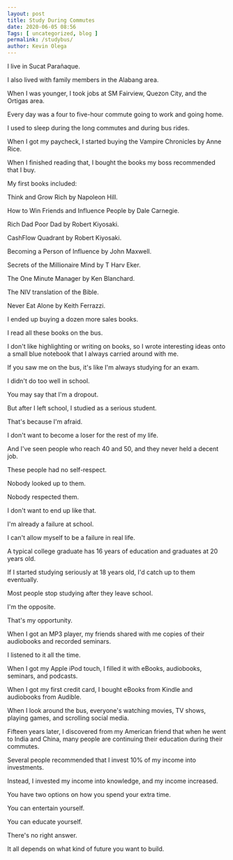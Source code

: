 ```yaml
--- 
layout: post 
title: Study During Commutes
date: 2020-06-05 08:56
Tags: [ uncategorized, blog ]
permalink: /studybus/ 
author: Kevin Olega 
--- 
```

I live in Sucat Parañaque.

I also lived with family members in the Alabang area.

When I was younger, I took jobs at SM Fairview, Quezon City, and the Ortigas area.

Every day was a four to five-hour commute going to work and going home.

I used to sleep during the long commutes and during bus rides.

When I got my paycheck, I started buying the Vampire Chronicles by Anne Rice.

When I finished reading that, I bought the books my boss recommended that I buy.

My first books included:

Think and Grow Rich by Napoleon Hill.

How to Win Friends and Influence People by Dale Carnegie.

Rich Dad Poor Dad by Robert Kiyosaki.

CashFlow Quadrant by Robert Kiyosaki.

Becoming a Person of Influence by John Maxwell.

Secrets of the Millionaire Mind by T Harv Eker.

The One Minute Manager by Ken Blanchard.

The NIV translation of the Bible.

Never Eat Alone by Keith Ferrazzi.

I ended up buying a dozen more sales books.

I read all these books on the bus.

I don't like highlighting or writing on books, so I wrote interesting ideas onto a small blue notebook that I always carried around with me.

If you saw me on the bus, it's like I'm always studying for an exam.

I didn't do too well in school.

You may say that I'm a dropout.

But after I left school, I studied as a serious student.

That's because I'm afraid.

I don't want to become a loser for the rest of my life.

And I've seen people who reach 40 and 50, and they never held a decent job.

These people had no self-respect.

Nobody looked up to them.

Nobody respected them.

I don't want to end up like that.

I'm already a failure at school.

I can't allow myself to be a failure in real life.

A typical college graduate has 16 years of education and graduates at 20 years old.

If I started studying seriously at 18 years old, I'd catch up to them eventually.

Most people stop studying after they leave school.

I'm the opposite.

That's my opportunity.

When I got an MP3 player, my friends shared with me copies of their audiobooks and recorded seminars.

I listened to it all the time.

When I got my Apple iPod touch, I filled it with eBooks, audiobooks, seminars, and podcasts.

When I got my first credit card, I bought eBooks from Kindle and audiobooks from Audible.

When I look around the bus, everyone's watching movies, TV shows, playing games, and scrolling social media.

Fifteen years later, I discovered from my American friend that when he went to India and China, many people are continuing their education during their commutes.

Several people recommended that I invest 10% of my income into investments.

Instead, I invested my income into knowledge, and my income increased.

You have two options on how you spend your extra time.

You can entertain yourself.

You can educate yourself.

There's no right answer.

It all depends on what kind of future you want to build.